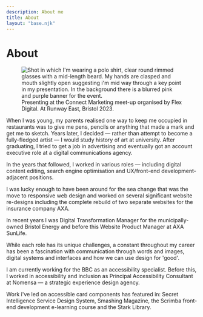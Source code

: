 ```yaml
---
description: About me
title: About 
layout: "base.njk"
---
```


# About

<figure class="about-figure">
<picture>
<source srcset="/images/presenting-connect-marketing-event.webp" type="image/webp">
<source srcset="/images/presenting-connect-marketing-event.jpeg" type="image/jpeg">
<img src="/images/presenting-connect-marketing-event.jpeg" alt="Shot in which I'm wearing a polo shirt, clear round rimmed glasses with a mid-length beard. My hands are clasped and mouth slightly open suggesting i'm mid way through a key point in my presentation. In the background there is a blurred pink and purple banner for the event.">
</picture>

<figcaption>
Presenting at the Connect Marketing meet-up organised by Flex Digital. At Runway East, Bristol 2023. 
</figcaption>
</figure>

When I was young, my parents realised one way to keep me occupied in restaurants was to give me pens, pencils or anything that made a mark and get me to sketch. Years later, I decided &mdash; rather than attempt to become a fully-fledged artist &mdash; I would study history of art at university. After graduating, I tried to get a job in advertising and eventually got an account executive role at a digital communications agency. 

In the years that followed, I worked in various roles &mdash; including digital content editing, search engine optimisation and UX/front-end development-adjacent positions.  

I was lucky enough to have been around for the sea change that was the move to responsive web design and worked on several significant website re-designs including the complete rebuild of two separate websites for the insurance company AXA. 

In recent years I was Digital Transformation Manager for the municipally-owned Bristol Energy and before this Website Product Manager at AXA SunLife.

While each role has its unique challenges, a constant throughout my career has been a fascination with communication through words and images, digital systems and interfaces and how we can use design for 'good'. 

I am currently working for the BBC as an accessibility specialist. Before this, I worked in accessibility and inclusion as Principal Accessibility Consultant at Nomensa &mdash; a strategic experience design agency.

Work i've led on accessible card components has featured in: Secret Intelligence Service Design System, Smashing Magazine, the Scrimba front-end development e-learning course and the Stark Library. 